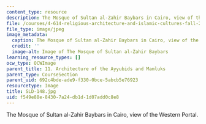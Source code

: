 ```yaml
---
content_type: resource
description: The Mosque of Sultan al-Zahir Baybars in Cairo, view of the Western Portal.
file: /courses/4-614-religious-architecture-and-islamic-cultures-fall-2002/f549e88e84307a24db1d1d07add0c8e8_SLD-148.jpg
file_type: image/jpeg
image_metadata:
  caption: The Mosque of Sultan al-Zahir Baybars in Cairo, view of the Western Portal.
  credit: ''
  image-alt: Image of The Mosque of Sultan al-Zahir Baybars
learning_resource_types: []
ocw_type: OCWImage
parent_title: 11. Architecture of the Ayyubids and Mamluks
parent_type: CourseSection
parent_uid: 692c4bde-ade9-f330-0bce-5abcb5e76923
resourcetype: Image
title: SLD-148.jpg
uid: f549e88e-8430-7a24-db1d-1d07add0c8e8
---
```

The Mosque of Sultan al-Zahir Baybars in Cairo, view of the Western Portal.

